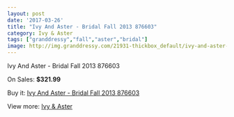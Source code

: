 ```yaml
---
layout: post
date: '2017-03-26'
title: "Ivy And Aster - Bridal Fall 2013 876603"
category: Ivy & Aster
tags: ["granddressy","fall","aster","bridal"]
image: http://img.granddressy.com/21931-thickbox_default/ivy-and-aster-bridal-fall-2013-876603.jpg
---
```

Ivy And Aster - Bridal Fall 2013 876603

On Sales: **$321.99**
<a href="https://www.granddressy.com/en/ivy-aster/20880-ivy-and-aster-bridal-fall-2013-876603.html"><amp-img layout="responsive" width="600" height="600" src="//img.granddressy.com/21931-thickbox_default/ivy-and-aster-bridal-fall-2013-876603.jpg" alt="Ivy And Aster - Bridal Fall 2013 876603 0" /></a>

Buy it: [Ivy And Aster - Bridal Fall 2013 876603](https://www.granddressy.com/en/ivy-aster/20880-ivy-and-aster-bridal-fall-2013-876603.html "Ivy And Aster - Bridal Fall 2013 876603")

View more: [Ivy & Aster](https://www.granddressy.com/en/206-ivy-aster "Ivy & Aster")